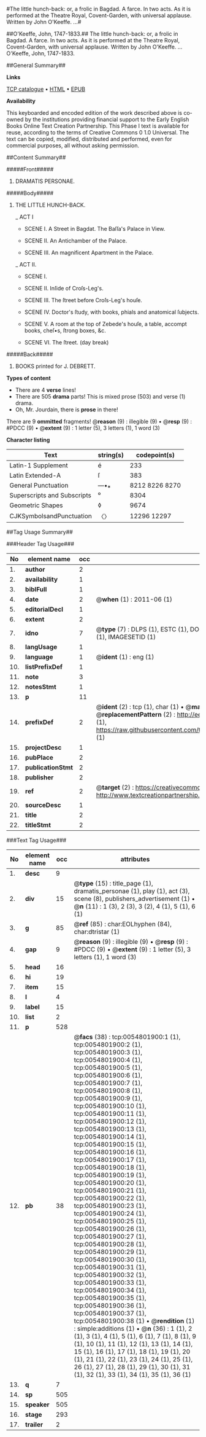 #The little hunch-back: or, a frolic in Bagdad. A farce. In two acts. As it is performed at the Theatre Royal, Covent-Garden, with universal applause. Written by John O'Keeffe. ...#

##O'Keeffe, John, 1747-1833.##
The little hunch-back: or, a frolic in Bagdad. A farce. In two acts. As it is performed at the Theatre Royal, Covent-Garden, with universal applause. Written by John O'Keeffe. ...
O'Keeffe, John, 1747-1833.

##General Summary##

**Links**

[TCP catalogue](http://www.ota.ox.ac.uk/tcp/)  • 
[HTML](http://tei.it.ox.ac.uk/tcp/Texts-HTML/free/004/004832004.html)  • 
[EPUB](http://tei.it.ox.ac.uk/tcp/Texts-EPUB/free/004/004832004.epub)

**Availability**

This keyboarded and encoded edition of the
	       work described above is co-owned by the institutions
	       providing financial support to the Early English Books
	       Online Text Creation Partnership. This Phase I text is
	       available for reuse, according to the terms of Creative
	       Commons 0 1.0 Universal. The text can be copied,
	       modified, distributed and performed, even for
	       commercial purposes, all without asking permission.


##Content Summary##

#####Front#####

1. DRAMATIS PERSONAE.

#####Body#####

1. THE LITTLE HUNCH-BACK.

    _ ACT I

      * SCENE I. A Street in Bagdat. The Baſſa's Palace in View.

      * SCENE II. An Antichamber of the Palace.

      * SCENE III. An magnificent Apartment in the Palace.

    _ ACT II.

      * SCENE I.

      * SCENE II. Inſide of Croſs-Leg's.

      * SCENE III. The ſtreet before Croſs-Leg's houſe.

      * SCENE IV. Doctor's ſtudy, with books, phials and anatomical ſubjects.

      * SCENE V. A room at the top of Zebede's houſe, a table, accompt books, cheſ•s, ſtrong boxes, &c.

      * SCENE VI. The ſtreet. (day break)

#####Back#####

1. BOOKS printed for J. DEBRETT.

**Types of content**

  * There are 4 **verse** lines!
  * There are 505 **drama** parts! This is mixed prose (503) and verse (1) drama.
  * Oh, Mr. Jourdain, there is **prose** in there!

There are 9 **ommitted** fragments! 
 @__reason__ (9) : illegible (9)  •  @__resp__ (9) : #PDCC (9)  •  @__extent__ (9) : 1 letter (5), 3 letters (1), 1 word (3)

**Character listing**


|Text|string(s)|codepoint(s)|
|---|---|---|
|Latin-1 Supplement|é|233|
|Latin Extended-A|ſ|383|
|General Punctuation|—•⁎|8212 8226 8270|
|Superscripts             and Subscripts|⁰|8304|
|Geometric Shapes|◊|9674|
|CJKSymbolsandPunctuation|〈〉|12296 12297|

##Tag Usage Summary##

###Header Tag Usage###

|No|element name|occ|attributes|
|---|---|---|---|
|1.|__author__|2||
|2.|__availability__|1||
|3.|__biblFull__|1||
|4.|__date__|2| @__when__ (1) : 2011-06 (1)|
|5.|__editorialDecl__|1||
|6.|__extent__|2||
|7.|__idno__|7| @__type__ (7) : DLPS (1), ESTC (1), DOCNO (1), TCP (1), GALEDOCNO (1), CONTENTSET (1), IMAGESETID (1)|
|8.|__langUsage__|1||
|9.|__language__|1| @__ident__ (1) : eng (1)|
|10.|__listPrefixDef__|1||
|11.|__note__|3||
|12.|__notesStmt__|1||
|13.|__p__|11||
|14.|__prefixDef__|2| @__ident__ (2) : tcp (1), char (1)  •  @__matchPattern__ (2) : ([0-9\-]+):([0-9IVX]+) (1), (.+) (1)  •  @__replacementPattern__ (2) : http://eebo.chadwyck.com/downloadtiff?vid=$1&page=$2 (1), https://raw.githubusercontent.com/textcreationpartnership/Texts/master/tcpchars.xml#$1 (1)|
|15.|__projectDesc__|1||
|16.|__pubPlace__|2||
|17.|__publicationStmt__|2||
|18.|__publisher__|2||
|19.|__ref__|2| @__target__ (2) : https://creativecommons.org/publicdomain/zero/1.0/ (1), http://www.textcreationpartnership.org/docs/. (1)|
|20.|__sourceDesc__|1||
|21.|__title__|2||
|22.|__titleStmt__|2||


###Text Tag Usage###

|No|element name|occ|attributes|
|---|---|---|---|
|1.|__desc__|9||
|2.|__div__|15| @__type__ (15) : title_page (1), dramatis_personae (1), play (1), act (3), scene (8), publishers_advertisement (1)  •  @__n__ (11) : 1 (3), 2 (3), 3 (2), 4 (1), 5 (1), 6 (1)|
|3.|__g__|85| @__ref__ (85) : char:EOLhyphen (84), char:dtristar (1)|
|4.|__gap__|9| @__reason__ (9) : illegible (9)  •  @__resp__ (9) : #PDCC (9)  •  @__extent__ (9) : 1 letter (5), 3 letters (1), 1 word (3)|
|5.|__head__|16||
|6.|__hi__|19||
|7.|__item__|15||
|8.|__l__|4||
|9.|__label__|15||
|10.|__list__|2||
|11.|__p__|528||
|12.|__pb__|38| @__facs__ (38) : tcp:0054801900:1 (1), tcp:0054801900:2 (1), tcp:0054801900:3 (1), tcp:0054801900:4 (1), tcp:0054801900:5 (1), tcp:0054801900:6 (1), tcp:0054801900:7 (1), tcp:0054801900:8 (1), tcp:0054801900:9 (1), tcp:0054801900:10 (1), tcp:0054801900:11 (1), tcp:0054801900:12 (1), tcp:0054801900:13 (1), tcp:0054801900:14 (1), tcp:0054801900:15 (1), tcp:0054801900:16 (1), tcp:0054801900:17 (1), tcp:0054801900:18 (1), tcp:0054801900:19 (1), tcp:0054801900:20 (1), tcp:0054801900:21 (1), tcp:0054801900:22 (1), tcp:0054801900:23 (1), tcp:0054801900:24 (1), tcp:0054801900:25 (1), tcp:0054801900:26 (1), tcp:0054801900:27 (1), tcp:0054801900:28 (1), tcp:0054801900:29 (1), tcp:0054801900:30 (1), tcp:0054801900:31 (1), tcp:0054801900:32 (1), tcp:0054801900:33 (1), tcp:0054801900:34 (1), tcp:0054801900:35 (1), tcp:0054801900:36 (1), tcp:0054801900:37 (1), tcp:0054801900:38 (1)  •  @__rendition__ (1) : simple:additions (1)  •  @__n__ (36) : 1 (1), 2 (1), 3 (1), 4 (1), 5 (1), 6 (1), 7 (1), 8 (1), 9 (1), 10 (1), 11 (1), 12 (1), 13 (1), 14 (1), 15 (1), 16 (1), 17 (1), 18 (1), 19 (1), 20 (1), 21 (1), 22 (1), 23 (1), 24 (1), 25 (1), 26 (1), 27 (1), 28 (1), 29 (1), 30 (1), 31 (1), 32 (1), 33 (1), 34 (1), 35 (1), 36 (1)|
|13.|__q__|7||
|14.|__sp__|505||
|15.|__speaker__|505||
|16.|__stage__|293||
|17.|__trailer__|2||
